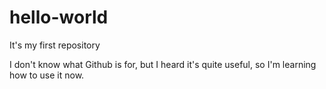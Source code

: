 # hello-world
It's my first repository

I don't know what Github is for, but I heard it's quite useful, so I'm learning how to use it now.
